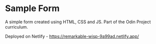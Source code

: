 <h1>Sample Form</h1>

A simple form created using HTML, CSS and JS. Part of the Odin Project curriculum.

Deployed on Netlify - https://remarkable-wisp-9a99ad.netlify.app/

